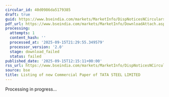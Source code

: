 ```yaml
---
circular_id: 40d0986da5179385
draft: true
guid: https://www.bseindia.com/markets/MarketInfo/DispNoticesNCirculars.aspx?Noticeid={163A4546-750C-4A90-8A62-470656FF91C1}&noticeno=20250915-38&dt=09/15/2025&icount=38&totcount=81&flag=0
pdf_url: https://www.bseindia.com/markets/MarketInfo/DownloadAttach.aspx?id=20250915-38&attachedId=
processing:
  attempts: 1
  content_hash: ''
  processed_at: '2025-09-15T21:29:55.349579'
  processor_version: '2.0'
  stage: download_failed
  status: failed
published_date: '2025-09-15T12:15:11+00:00'
rss_url: https://www.bseindia.com/markets/MarketInfo/DispNoticesNCirculars.aspx?Noticeid={163A4546-750C-4A90-8A62-470656FF91C1}&noticeno=20250915-38&dt=09/15/2025&icount=38&totcount=81&flag=0
source: bse
title: Listing of new Commercial Paper of TATA STEEL LIMITED
---
```


Processing in progress...